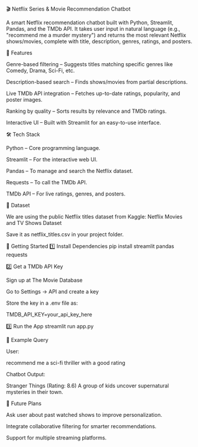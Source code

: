 🎬 Netflix Series & Movie Recommendation Chatbot

A smart Netflix recommendation chatbot built with Python, Streamlit, Pandas, and the TMDb API.
It takes user input in natural language (e.g., "recommend me a murder mystery") and returns the most relevant Netflix shows/movies, complete with title, description, genres, ratings, and posters.

📌 Features

Genre-based filtering – Suggests titles matching specific genres like Comedy, Drama, Sci-Fi, etc.

Description-based search – Finds shows/movies from partial descriptions.

Live TMDb API integration – Fetches up-to-date ratings, popularity, and poster images.

Ranking by quality – Sorts results by relevance and TMDb ratings.

Interactive UI – Built with Streamlit for an easy-to-use interface.

🛠 Tech Stack

Python – Core programming language.

Streamlit – For the interactive web UI.

Pandas – To manage and search the Netflix dataset.

Requests – To call the TMDb API.

TMDb API – For live ratings, genres, and posters.

📂 Dataset

We are using the public Netflix titles dataset from Kaggle:
Netflix Movies and TV Shows Dataset

Save it as netflix_titles.csv in your project folder.

🚀 Getting Started
1️⃣ Install Dependencies
pip install streamlit pandas requests

2️⃣ Get a TMDb API Key

Sign up at The Movie Database

Go to Settings → API and create a key

Store the key in a .env file as:

TMDB_API_KEY=your_api_key_here

3️⃣ Run the App
streamlit run app.py

📌 Example Query

User:

recommend me a sci-fi thriller with a good rating

Chatbot Output:

Stranger Things (Rating: 8.6)
A group of kids uncover supernatural mysteries in their town.


📄 Future Plans

Ask user about past watched shows to improve personalization.

Integrate collaborative filtering for smarter recommendations.

Support for multiple streaming platforms.
